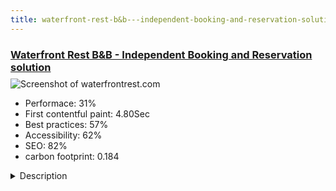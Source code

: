 ```yaml
---
title: waterfront-rest-b&b---independent-booking-and-reservation-solution
---
```


<div style="height: 3rem">
  <a href="https://www.waterfrontrest.com"><h3>Waterfront Rest B&B - Independent Booking and Reservation solution</h3></a>
</div>
<img loading="lazy" src="/images/thumbs/waterfrontrest.com.jpg" alt="Screenshot of waterfrontrest.com" />
<ul>
  <li>Performace: 31%</li>
  <li>
    First contentful paint:
    4.80Sec
  </li>
  <li>Best practices: 57%</li>
  <li>Accessibility: 62%</li>
  <li>SEO: 82%</li>
  <li>carbon footprint: 0.184</li>
</ul>
<details>
  <summary>Description</summary>
  <p>Waterfront Rest B&B: Joomla website refresh and redesign, incorporating independent booking and payment systems.

Waterfront Rest B&B is an established beach-front Bed and Breakfast (B&B) property on the peaceful Wild Atlantic Way in the heart of Connemara.
Stunningly located with rooms overlooking the beautiful bay, it is a perfect place for couples and families to stay, relax and enjoy the area whilst visiting Connemara.
While many of its visitors are from across Europe, it is very popular with French-speaking visitors.The Challenge
The directors knew that their business was growing – it had shown steady growth based on their 5-star service excellence and unique location. However their website was in need of an upgrade and redesign. They also needed to revise their operating structure.

When the website was first developed using Joomla 1.5, the business was still in its early days and they had chosen not to invest in features such as online booking and payment engine. Instead they used the services provided through third party online booking sites (OTAs). While these relationships helped to grow their business through added visibility and reach, this invariably meant a large portion of income from every booking was regularly paid out in commissions.

Waterfront Rest B&B was poised for growth. They knew that in the long run, they needed to become independent, and bring such features under their direct control. This would ensure that they were future-proofing the business for growth.
The Approach
The business was ready to upgrade and redesign its Joomla website while ensuring full synchronisation with back-office operations. They were happy to continue using Joomla as they were aware of the security it provided, a very important criteria if they were to start accepting bookings through the site. They also knew about the built-in enhanced SEO capabilities, another key component which they wanted to maximise through the new site.

From a business perspective, top priority was the need to have real-time room-availability accessible on several channels; the site had to be fully responsive and easily accessible for online bookings on mobiles and tablets. Equally, the site had to remain bi-lingual to cater for French visitors.

They approached Puma IT, who had built their first Joomla site and were acknowledged experts in Joomla sites. With their help, they mapped out their requirements, highlighting elements they considered essential for the smooth running of their operation, as well as other features which would help them maintain their online visibility and ease-of-use for site visitors.

Puma IT handled the Joomla CMS upgrade and refreshed the template with the new design. They successfully managed the new build within a short, four months’ time-frame. Many of the required features were out-of-the-box elements in Joomla Core, making it a seamless and secure operation to revise and upgrade the existing site.
These features included:Seamless content and structure migration from existing site, including bilingual contentResponsive design optimised for mobile & tabletTemplate refreshMultilingual elements (French, English)Third-Party Extensions:Booking solution with payment engineFeatured backend software with multiple rooms managementSocial media integrationIndependent and yet fully synchronized with the main Online Travel Agents(OTS)Automated email system for reservation reminder, invoice, follow up message, customized reservation process and user interfaceThe Result
Within a few months, Waterfront Rest B&B saw a 12% increase in direct bookings. Furthermore, their online ranking and traffic were similarly increasing month-on-month.

In the following years, uploading and setting up the website for the next season was a breeze: updating prices, change of room-types availability between high and low season periods, and synchronising with OTAs channel with a different pricing structure than their website (direct booking). The new website now allows them to adapt easily and quickly to changes in the hospitality market within this highly competitive touristic region.

As Puma IT commented, since the site was already built using Joomla, the refresh and redesign was a seamless and painless project. Many of the features were already included in the Joomla core, thus ensuring stability and security to both the site and the booking system. It also reduced the need for numerous third-party plugins</p>
</details>

